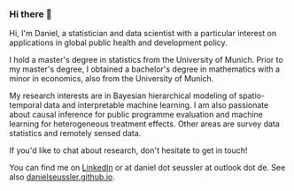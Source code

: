 ### Hi there 👋

Hi, I'm Daniel, a statistician and data scientist with a particular interest on applications in global public health and development policy.

I hold a master's degree in statistics from the University of Munich. Prior to my master's degree, I obtained a bachelor's degree in mathematics with a minor in economics, also from the University of Munich.

My research interests are in Bayesian hierarchical modeling of spatio-temporal data and interpretable machine learning. I am also passionate about causal inference for public programme evaluation and machine learning for heterogeneous treatment effects. Other areas are survey data statistics and remotely sensed data.

If you'd like to chat about research, don't hesitate to get in touch!

You can find me on [LinkedIn](https://www.linkedin.com/daniel-seussler/) or at daniel dot seussler at outlook dot de. See also [danielseussler.github.io](https://danielseussler.github.io).

<!--
**danielseussler/danielseussler** is a ✨ _special_ ✨ repository because its `README.md` (this file) appears on your GitHub profile.

Here are some ideas to get you started:

- 🔭 I’m currently working on ...
- 🌱 I’m currently learning ...
- 👯 I’m looking to collaborate on ...
- 🤔 I’m looking for help with ...
- 💬 Ask me about ...
- 📫 How to reach me: ...
- 😄 Pronouns: ...
- ⚡ Fun fact: ...
-->
